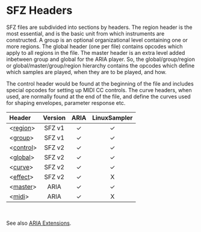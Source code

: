 ---
---
# SFZ Headers

SFZ files are subdivided into sections by headers. The region header is the most
essential, and is the basic unit from which instruments are constructed. A group
is an optional organizational level containing one or more regions. The global
header (one per file) contains opcodes which apply to all regions in the file.
The master header is an extra level added inbetween group and global for the
ARIA player. So, the global/group/region or global/master/group/region hierarchy
contains the opcodes which define which samples are played, when they are to be
played, and how.

The control header would be found at the beginning of the file and includes
special opcodes for setting up MIDI CC controls. The curve headers, when used,
are normally found at the end of the file, and define the curves used for
shaping envelopes, parameter response etc.

| Header                        | Version | ARIA  | LinuxSampler |
| :---                          |  :---:  | :---: |    :---:     |
| <[region](/headers/region)>   | SFZ v1  |   ✓   |      ✓       |
| <[group](/headers/group)>     | SFZ v1  |   ✓   |      ✓       |
| <[control](/headers/control)> | SFZ v2  |   ✓   |      ✓       |
| <[global](/headers/global)>   | SFZ v2  |   ✓   |      ✓       |
| <[curve](/headers/curve)>     | SFZ v2  |   ✓   |      ✓       |
| <[effect](/headers/effect)>   | SFZ v2  |   ✓   |      X       |
| <[master](/headers/master)>   |  ARIA   |   ✓   |      ✓       |
| <[midi](/headers/midi)>       |  ARIA   |   ✓   |      X       |

<br>

See also [ARIA Extensions](/opcodes/aria).
